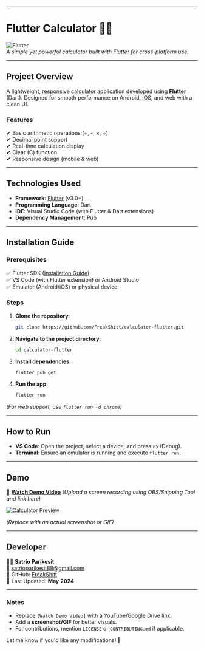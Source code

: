
---

# **Flutter Calculator** 📱➗  

![Flutter](https://img.shields.io/badge/Flutter-02569B?style=for-the-badge&logo=flutter&logoColor=white)  
*A simple yet powerful calculator built with Flutter for cross-platform use.*  

---

## **Project Overview**  
A lightweight, responsive calculator application developed using **Flutter** (Dart). Designed for smooth performance on Android, iOS, and web with a clean UI.  

### **Features**  
✔ Basic arithmetic operations (+, -, ×, ÷)  
✔ Decimal point support  
✔ Real-time calculation display  
✔ Clear (C) function  
✔ Responsive design (mobile & web)  

---

## **Technologies Used**  
- **Framework**: [Flutter](https://flutter.dev/) (v3.0+)  
- **Programming Language**: Dart  
- **IDE**: Visual Studio Code (with Flutter & Dart extensions)  
- **Dependency Management**: Pub  

---

## **Installation Guide**  

### **Prerequisites**  
✅ Flutter SDK ([Installation Guide](https://docs.flutter.dev/get-started/install))  
✅ VS Code (with Flutter extension) or Android Studio  
✅ Emulator (Android/iOS) or physical device  

### **Steps**  
1. **Clone the repository**:  
   ```sh
   git clone https://github.com/FreakShitt/calculator-flutter.git
   ```  
2. **Navigate to the project directory**:  
   ```sh
   cd calculator-flutter
   ```  
3. **Install dependencies**:  
   ```sh
   flutter pub get
   ```  
4. **Run the app**:  
   ```sh
   flutter run
   ```  

*(For web support, use `flutter run -d chrome`)*  

---

## **How to Run**  
- **VS Code**: Open the project, select a device, and press `F5` (Debug).  
- **Terminal**: Ensure an emulator is running and execute `flutter run`.  

---

## **Demo**  
🎥 **[Watch Demo Video](#)** *(Upload a screen recording using OBS/Snipping Tool and link here)*  

![Calculator Preview](https://via.placeholder.com/300x600?text=Calculator+UI+Preview)  

*(Replace with an actual screenshot or GIF)*  

---

## **Developer**  
👨‍💻 **Satrio Parikesit**  
📧 [satrioparikesit88@gmail.com](mailto:satrioparikesit88@gmail.com)  
🔗 GitHub: [FreakShitt](https://github.com/FreakShitt)  
📅 Last Updated: **May 2024**  

---

### **Notes**  
- Replace `[Watch Demo Video]` with a YouTube/Google Drive link.  
- Add a **screenshot/GIF** for better visuals.  
- For contributions, mention `LICENSE` or `CONTRIBUTING.md` if applicable.  

Let me know if you'd like any modifications! 🚀
